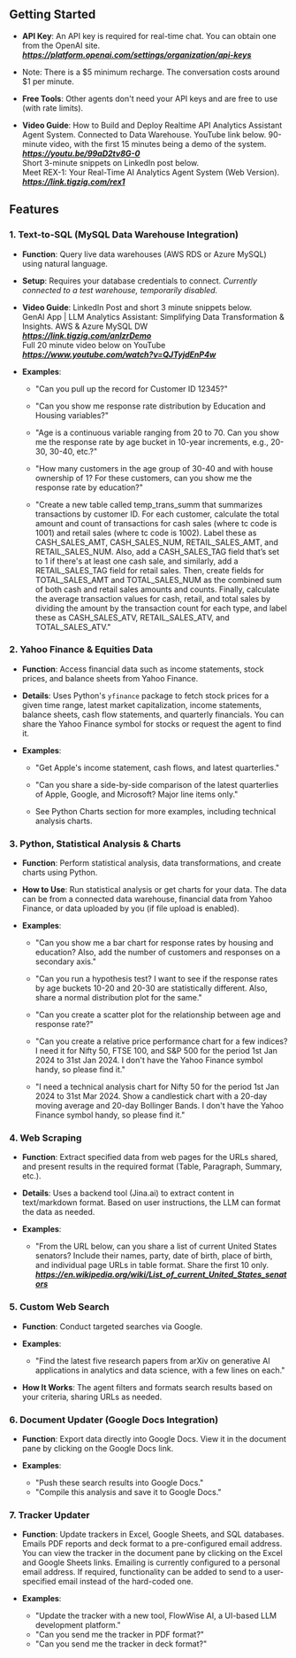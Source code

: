 ## Getting Started
- **API Key**: An API key is required for real-time chat. You can obtain one from the OpenAI site.  
***https://platform.openai.com/settings/organization/api-keys***  

- Note: There is a $5 minimum recharge. The conversation costs around $1 per minute.

- **Free Tools**: Other agents don't need your API keys and are free to use (with rate limits).

- **Video Guide**: How to Build and Deploy Realtime API Analytics Assistant Agent System. Connected to Data Warehouse. YouTube link below. 90-minute video, with the first 15 minutes being a demo of the system.  
***https://youtu.be/99aD2tv8G-0***  
Short 3-minute snippets on LinkedIn post below.  
Meet REX-1: Your Real-Time AI Analytics Agent System (Web Version).  
***https://link.tigzig.com/rex1***  


## Features

### 1. Text-to-SQL (MySQL Data Warehouse Integration)
- **Function**: Query live data warehouses (AWS RDS or Azure MySQL) using natural language.
- **Setup**: Requires your database credentials to connect. *Currently connected to a test warehouse, temporarily disabled.*
- **Video Guide**: LinkedIn Post and short 3 minute snippets below.  
GenAI App | LLM Analytics Assistant: Simplifying Data Transformation & Insights. AWS & Azure MySQL DW  
***https://link.tigzig.com/anlzrDemo***  
Full 20 minute video below on YouTube  
***https://www.youtube.com/watch?v=QJTyjdEnP4w***  
 
- **Examples**:
  - "Can you pull up the record for Customer ID 12345?"

  - "Can you show me response rate distribution by Education and Housing variables?"

  - "Age is a continuous variable ranging from 20 to 70. Can you show me the response rate by age bucket in 10-year increments, e.g., 20-30, 30-40, etc.?"

  - "How many customers in the age group of 30-40 and with house ownership of 1? For these customers, can you show me the response rate by education?"

  - "Create a new table called temp_trans_summ that summarizes transactions by customer ID. For each customer, calculate the total amount and count of transactions for cash sales (where tc code is 1001) and retail sales (where tc code is 1002). Label these as CASH_SALES_AMT, CASH_SALES_NUM, RETAIL_SALES_AMT, and RETAIL_SALES_NUM. Also, add a CASH_SALES_TAG field that’s set to 1 if there's at least one cash sale, and similarly, add a RETAIL_SALES_TAG field for retail sales. Then, create fields for TOTAL_SALES_AMT and TOTAL_SALES_NUM as the combined sum of both cash and retail sales amounts and counts. Finally, calculate the average transaction values for cash, retail, and total sales by dividing the amount by the transaction count for each type, and label these as CASH_SALES_ATV, RETAIL_SALES_ATV, and TOTAL_SALES_ATV."

### 2. Yahoo Finance & Equities Data
- **Function**: Access financial data such as income statements, stock prices, and balance sheets from Yahoo Finance.
- **Details**: Uses Python's `yfinance` package to fetch stock prices for a given time range, latest market capitalization, income statements, balance sheets, cash flow statements, and quarterly financials. You can share the Yahoo Finance symbol for stocks or request the agent to find it.

- **Examples**:
  - "Get Apple's income statement, cash flows, and latest quarterlies."

  - "Can you share a side-by-side comparison of the latest quarterlies of Apple, Google, and Microsoft? Major line items only."

  - See Python Charts section for more examples, including technical analysis charts.

### 3. Python, Statistical Analysis & Charts
- **Function**: Perform statistical analysis, data transformations, and create charts using Python.

- **How to Use**: Run statistical analysis or get charts for your data. The data can be from a connected data warehouse, financial data from Yahoo Finance, or data uploaded by you (if file upload is enabled).

- **Examples**:
  - "Can you show me a bar chart for response rates by housing and education? Also, add the number of customers and responses on a secondary axis."

  - "Can you run a hypothesis test? I want to see if the response rates by age buckets 10-20 and 20-30 are statistically different. Also, share a normal distribution plot for the same."

  - "Can you create a scatter plot for the relationship between age and response rate?"

  - "Can you create a relative price performance chart for a few indices? I need it for Nifty 50, FTSE 100, and S&P 500 for the period 1st Jan 2024 to 31st Jan 2024. I don't have the Yahoo Finance symbol handy, so please find it."

  - "I need a technical analysis chart for Nifty 50 for the period 1st Jan 2024 to 31st Mar 2024. Show a candlestick chart with a 20-day moving average and 20-day Bollinger Bands. I don't have the Yahoo Finance symbol handy, so please find it."

### 4. Web Scraping
- **Function**: Extract specified data from web pages for the URLs shared, and present results in the required format (Table, Paragraph, Summary, etc.).
- **Details**: Uses a backend tool (Jina.ai) to extract content in text/markdown format. Based on user instructions, the LLM can format the data as needed.

- **Examples**:
  - "From the URL below, can you share a list of current United States senators? Include their names, party, date of birth, place of birth, and individual page URLs in table format. Share the first 10 only.  
  ***https://en.wikipedia.org/wiki/List_of_current_United_States_senators***  

### 5. Custom Web Search
- **Function**: Conduct targeted searches via Google.
- **Examples**:
  - "Find the latest five research papers from arXiv on generative AI applications in analytics and data science, with a few lines on each."

- **How It Works**: The agent filters and formats search results based on your criteria, sharing URLs as needed.

### 6. Document Updater (Google Docs Integration)
- **Function**: Export data directly into Google Docs. View it in the document pane by clicking on the Google Docs link.

- **Examples**:
  - "Push these search results into Google Docs."
  - "Compile this analysis and save it to Google Docs."

### 7. Tracker Updater
- **Function**: Update trackers in Excel, Google Sheets, and SQL databases. Emails PDF reports and deck format to a pre-configured email address. You can view the tracker in the document pane by clicking on the Excel and Google Sheets links. Emailing is currently configured to a personal email address. If required, functionality can be added to send to a user-specified email instead of the hard-coded one.

- **Examples**:
  - "Update the tracker with a new tool, FlowWise AI, a UI-based LLM development platform."
  - "Can you send me the tracker in PDF format?"
  - "Can you send me the tracker in deck format?"
